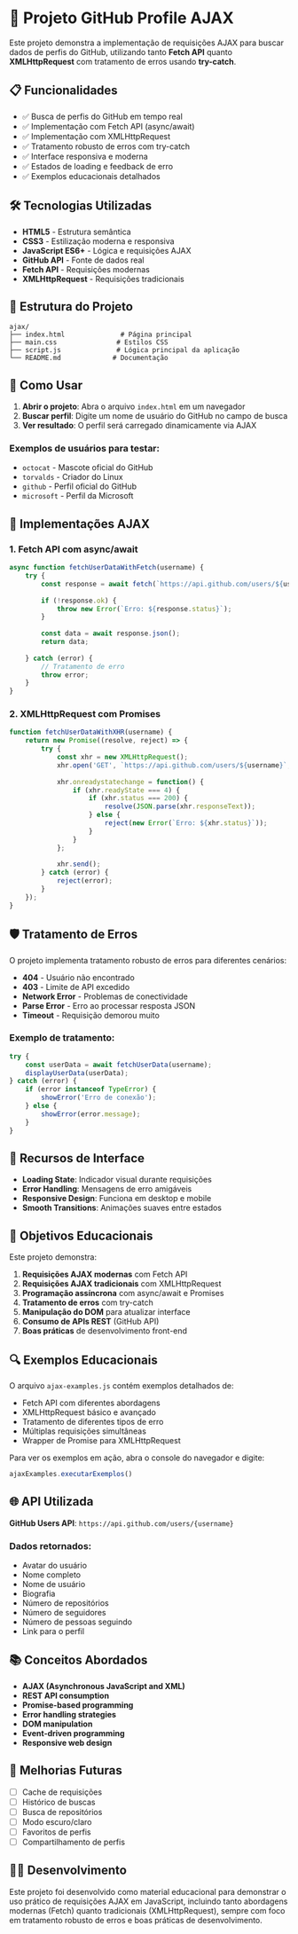 # 🚀 Projeto GitHub Profile AJAX

Este projeto demonstra a implementação de requisições AJAX para buscar dados de perfis do GitHub, utilizando tanto **Fetch API** quanto **XMLHttpRequest** com tratamento de erros usando **try-catch**.

## 📋 Funcionalidades

- ✅ Busca de perfis do GitHub em tempo real
- ✅ Implementação com Fetch API (async/await)
- ✅ Implementação com XMLHttpRequest
- ✅ Tratamento robusto de erros com try-catch
- ✅ Interface responsiva e moderna
- ✅ Estados de loading e feedback de erro
- ✅ Exemplos educacionais detalhados

## 🛠️ Tecnologias Utilizadas

- **HTML5** - Estrutura semântica
- **CSS3** - Estilização moderna e responsiva
- **JavaScript ES6+** - Lógica e requisições AJAX
- **GitHub API** - Fonte de dados real
- **Fetch API** - Requisições modernas
- **XMLHttpRequest** - Requisições tradicionais

## 📁 Estrutura do Projeto

```
ajax/
├── index.html              # Página principal
├── main.css               # Estilos CSS
├── script.js              # Lógica principal da aplicação
└── README.md             # Documentação
```

## 🚀 Como Usar

1. **Abrir o projeto**: Abra o arquivo `index.html` em um navegador
2. **Buscar perfil**: Digite um nome de usuário do GitHub no campo de busca
3. **Ver resultado**: O perfil será carregado dinamicamente via AJAX

### Exemplos de usuários para testar:
- `octocat` - Mascote oficial do GitHub
- `torvalds` - Criador do Linux
- `github` - Perfil oficial do GitHub
- `microsoft` - Perfil da Microsoft

## 🔧 Implementações AJAX

### 1. Fetch API com async/await
```javascript
async function fetchUserDataWithFetch(username) {
    try {
        const response = await fetch(`https://api.github.com/users/${username}`);
        
        if (!response.ok) {
            throw new Error(`Erro: ${response.status}`);
        }
        
        const data = await response.json();
        return data;
        
    } catch (error) {
        // Tratamento de erro
        throw error;
    }
}
```

### 2. XMLHttpRequest com Promises
```javascript
function fetchUserDataWithXHR(username) {
    return new Promise((resolve, reject) => {
        try {
            const xhr = new XMLHttpRequest();
            xhr.open('GET', `https://api.github.com/users/${username}`, true);
            
            xhr.onreadystatechange = function() {
                if (xhr.readyState === 4) {
                    if (xhr.status === 200) {
                        resolve(JSON.parse(xhr.responseText));
                    } else {
                        reject(new Error(`Erro: ${xhr.status}`));
                    }
                }
            };
            
            xhr.send();
        } catch (error) {
            reject(error);
        }
    });
}
```

## 🛡️ Tratamento de Erros

O projeto implementa tratamento robusto de erros para diferentes cenários:

- **404** - Usuário não encontrado
- **403** - Limite de API excedido
- **Network Error** - Problemas de conectividade
- **Parse Error** - Erro ao processar resposta JSON
- **Timeout** - Requisição demorou muito

### Exemplo de tratamento:
```javascript
try {
    const userData = await fetchUserData(username);
    displayUserData(userData);
} catch (error) {
    if (error instanceof TypeError) {
        showError('Erro de conexão');
    } else {
        showError(error.message);
    }
}
```

## 📱 Recursos de Interface

- **Loading State**: Indicador visual durante requisições
- **Error Handling**: Mensagens de erro amigáveis
- **Responsive Design**: Funciona em desktop e mobile
- **Smooth Transitions**: Animações suaves entre estados

## 🎯 Objetivos Educacionais

Este projeto demonstra:

1. **Requisições AJAX modernas** com Fetch API
2. **Requisições AJAX tradicionais** com XMLHttpRequest
3. **Programação assíncrona** com async/await e Promises
4. **Tratamento de erros** com try-catch
5. **Manipulação do DOM** para atualizar interface
6. **Consumo de APIs REST** (GitHub API)
7. **Boas práticas** de desenvolvimento front-end

## 🔍 Exemplos Educacionais

O arquivo `ajax-examples.js` contém exemplos detalhados de:
- Fetch API com diferentes abordagens
- XMLHttpRequest básico e avançado
- Tratamento de diferentes tipos de erro
- Múltiplas requisições simultâneas
- Wrapper de Promise para XMLHttpRequest

Para ver os exemplos em ação, abra o console do navegador e digite:
```javascript
ajaxExamples.executarExemplos()
```

## 🌐 API Utilizada

**GitHub Users API**: `https://api.github.com/users/{username}`

### Dados retornados:
- Avatar do usuário
- Nome completo
- Nome de usuário
- Biografia
- Número de repositórios
- Número de seguidores
- Número de pessoas seguindo
- Link para o perfil

## 📚 Conceitos Abordados

- **AJAX (Asynchronous JavaScript and XML)**
- **REST API consumption**
- **Promise-based programming**
- **Error handling strategies**
- **DOM manipulation**
- **Event-driven programming**
- **Responsive web design**

## 🔧 Melhorias Futuras

- [ ] Cache de requisições
- [ ] Histórico de buscas
- [ ] Busca de repositórios
- [ ] Modo escuro/claro
- [ ] Favoritos de perfis
- [ ] Compartilhamento de perfis

## 👨‍💻 Desenvolvimento

Este projeto foi desenvolvido como material educacional para demonstrar o uso prático de requisições AJAX em JavaScript, incluindo tanto abordagens modernas (Fetch) quanto tradicionais (XMLHttpRequest), sempre com foco em tratamento robusto de erros e boas práticas de desenvolvimento.
